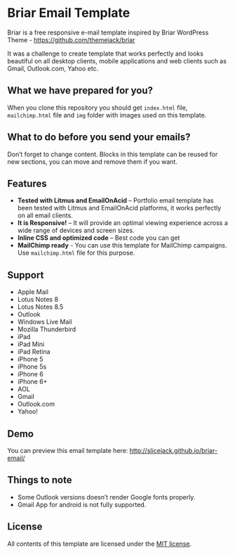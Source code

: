 # Briar Email Template
Briar is a free responsive e-mail template inspired by Briar WordPress Theme - https://github.com/themejack/briar

It was a challenge to create template that works perfectly and looks beautiful on all desktop clients, mobile applications and web clients such as Gmail, Outlook.com, Yahoo etc.

## What we have prepared for you?
When you clone this repository you should get `index.html` file, `mailchimp.html` file and `img` folder with images used on this template.

## What to do before you send your emails?
Don’t forget to change content. Blocks in this template can be reused for new sections, you can move and remove them if you want.

## Features
- **Tested with Litmus and EmailOnAcid** – Portfolio email template has been tested with Litmus and EmailOnAcid platforms, it works perfectly on all email clients.
- **It is Responsive!** – It will provide an optimal viewing experience across a wide range of devices and screen sizes.
- **Inline CSS and optimized code** – Best code you can get
- **MailChimp ready** - You can use this template for MailChimp campaigns. Use `mailchimp.html` file for this purpose.

## Support
- Apple Mail
- Lotus Notes 8
- Lotus Notes 8.5
- Outlook
- Windows Live Mail
- Mozilla Thunderbird
- iPad
- iPad Mini
- iPad Retina
- iPhone 5
- iPhone 5s
- iPhone 6
- iPhone 6+
- AOL
- Gmail
- Outlook.com
- Yahoo!

## Demo
You can preview this email template here: http://slicejack.github.io/briar-email/

## Things to note
- Some Outlook versions doesn’t render Google fonts properly.
- Gmail App for android is not fully supported.

## License
All contents of this template are licensed under the [MIT license](https://github.com/Slicejack/briar-email/blob/master/LICENSE).